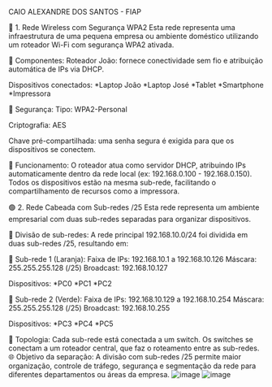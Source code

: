 CAIO ALEXANDRE DOS SANTOS - FIAP

🔵 1. Rede Wireless com Segurança WPA2
Esta rede representa uma infraestrutura de uma pequena empresa ou ambiente doméstico utilizando um roteador Wi-Fi com segurança WPA2 ativada.

🔧 Componentes:
Roteador João: fornece conectividade sem fio e atribuição automática de IPs via DHCP.

Dispositivos conectados:
*Laptop João
*Laptop José
*Tablet
*Smartphone
*Impressora

🔐 Segurança:
Tipo: WPA2-Personal

Criptografia: AES

Chave pré-compartilhada: uma senha segura é exigida para que os dispositivos se conectem.

🧠 Funcionamento:
O roteador atua como servidor DHCP, atribuindo IPs automaticamente dentro da rede local (ex: 192.168.0.100 - 192.168.0.150).
Todos os dispositivos estão na mesma sub-rede, facilitando o compartilhamento de recursos como a impressora.

🟢 2. Rede Cabeada com Sub-redes /25
Esta rede representa um ambiente empresarial com duas sub-redes separadas para organizar dispositivos.

🧩 Divisão de sub-redes:
A rede principal 192.168.10.0/24 foi dividida em duas sub-redes /25, resultando em:

🔸 Sub-rede 1 (Laranja):
Faixa de IPs: 192.168.10.1 a 192.168.10.126
Máscara: 255.255.255.128 (/25)
Broadcast: 192.168.10.127

Dispositivos:
*PC0
*PC1
*PC2

🔹 Sub-rede 2 (Verde):
Faixa de IPs: 192.168.10.129 a 192.168.10.254
Máscara: 255.255.255.128 (/25)
Broadcast: 192.168.10.255

Dispositivos:
*PC3
*PC4
*PC5

🔧 Topologia:
Cada sub-rede está conectada a um switch.
Os switches se conectam a um roteador central, que faz o roteamento entre as sub-redes.
🌐 Objetivo da separação:
A divisão com sub-redes /25 permite maior organização, controle de tráfego, segurança e segmentação da rede para diferentes departamentos ou áreas da empresa.
![image](https://github.com/user-attachments/assets/d9e0b7f1-7f17-4e96-8bf2-6cd9b00f8f85)
![image](https://github.com/user-attachments/assets/5b81f0ac-d482-406b-a83d-58805a5fa6e8)

